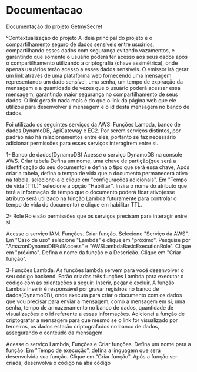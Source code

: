 # Documentacao
Documentação do projeto GetmySecret

°Contextualização do projeto
A ideia principal do projeto é o compartilhamento seguro de dados sensíveis entre usuários, compartilhando esses dados com segurança evitando vazamentos, e
garantindo que somente o usuário poderá ter acesso aos seus dados após o compartilhamento utilizando a criptografia (chave assimétrica), onde apenas usuários
terão acesso a esses dados sensíveis.
O emissor irá gerar um link através de uma plataforma web fornecendo uma mensagem representando um dado sensível, uma senha, um tempo de expiração da
mensagem e
a quantidade de vezes que o usuário poderá acessar essa mensagem, garantindo maior segurança no compartilhamento de seus dados. O link gerado nada mais é do
que
o link da página web que ele utilizou para desenvolver a mensagem e o id desta mensagem no banco de dados.

Foi utilizado os seguintes serviços da AWS: Funções Lambda, banco de dados DynamoDB, ApiGateway e EC2. Por serem serviços distintos, por padrão não há
relacionamentos entre eles, portanto se faz necessário adicionar permissões para esses serviços interagirem entre si.

1- Banco de dados(DynamoDB)
Acesse o serviço DynamoDB na console AWS.
Criar tabela
Defina um nome, uma chave de partição(que será a identificação do seu documento) e defina o tipo que será essa chave,
Após criar a tabela, defina o tempo de vida que o documento permanecerá ativo na tabela, selecione-a e clique em "configurações adicionais". Em "Tempo de
vida (TTL)" selecione a opção "Habilitar". Insira o nome do atributo que terá a informação de tempo que o documento poderá ficar ativo(esse atributo será
utilizado na função Lambda futuramente para controlar o tempo de vida do documento) e clique em habilitar TTL.

2- Role
Role são permissões que os serviços precisam para interagir entre si. 

Acesse o serviço IAM.
Funções.
Criar função.
Selecione "Serviço da AWS".
Em "Caso de uso" selecione "Lambda" e clique em "próximo".
Pesquise por "AmazonDynamoDBFullAccess" e "AWSLambdaBasicExecutionRole". Clique em "próximo".
Defina o nome da função e a Descrição.
Clique em "Criar função".


3-Funções Lambda.
As funções lambda servem para você desenvolver o seu código backend.
Forão criadas três funções Lambda para executar o código com as orientações a seguir:
Inserir, pegar e excluir.
A função Lambda Inserir é responsável por gravar registros no banco de dados(DynamoDB), onde executa para criar o documento com os dados que vou precisar
para enviar a mensagem, como a mensagem em si, uma senha, tempo de armazenamento no banco de dados, quantidade de visualizações e o id referente a essas
informações.
Adicionei a função de criptografar a mensagem para que mesmo se o link for visualizado por terceiros, os dados estarão criptografados no banco de dados,
assegurando o conteúdo da mensagem.

Acesse o serviço Lambda, Funções e Criar funções.
Defina um nome para a função.
Em "Tempo de execução", defina a linguagem que será desenvolvida sua função.
Clique em "Criar função".
Após a função ser criada, desenvolva o código na aba código






